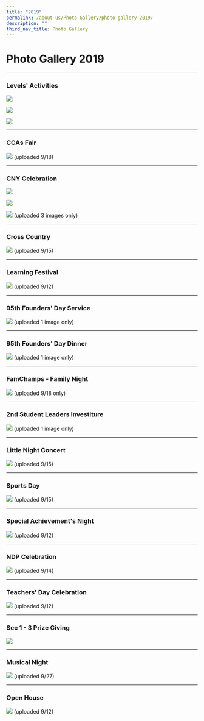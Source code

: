 ```yaml
---
title: "2019"
permalink: /about-us/Photo-Gallery/photo-gallery-2019/
description: ""
third_nav_title: Photo Gallery
---
```

# **Photo Gallery 2019**
-----------------------------------------------------------------------

### Levels' Activities


![](/images/pg2019-1.jpg)

![](/images/pg2019-2.jpg)

![](/images/pg2019-3.jpg)

-------------------------------------------------------------------------

### CCAs Fair

![](/images/pg2019-4.jpg)
(uploaded 9/18)

-------------------------------------------------------------------------

### CNY Celebration

![](/images/pg2019-5.jpg)

![](/images/pg2019-6.jpg)

![](/images/pg2019-7.jpg)
(uploaded 3 images only)

-------------------------------------------------------------------------

### Cross Country

![](/images/pg2019-8.jpg)
(uploaded 9/15)

-------------------------------------------------------------------------

### Learning Festival

![](/images/pg2019-9.jpg)
(uploaded 9/12)

-------------------------------------------------------------------------

### 95th Founders' Day Service

![](/images/pg2019-10.jpg)
(uploaded 1 image only)

-------------------------------------------------------------------------

### 95th Founders' Day Dinner
![](/images/pg2019-11.jpg)
(uploaded 1 image only)

-------------------------------------------------------------------------

### FamChamps - Family Night

![](/images/pg2019-12.jpg)
(uploaded 9/18 only)

-------------------------------------------------------------------------

### 2nd Student Leaders Investiture

![](/images/pg2019-13.jpg)
(uploaded 1 image only)

-------------------------------------------------------------------------

### Little Night Concert

![](/images/pg2019-14.jpg)
(uploaded 9/15)

------------------------------------------------------------------------

### Sports Day

![](/images/pg2019-15.jpg)
(uploaded 9/15)

-------------------------------------------------------------------------

### Special Achievement's Night

![](/images/pg2019-16.jpg)
(uploaded 9/12)

-------------------------------------------------------------------------

### NDP Celebration

![](/images/pg2019-17.jpg)
(uploaded 9/14)

-------------------------------------------------------------------------

### Teachers' Day Celebration

![](/images/pg2019-18.jpg)
(uploaded 9/12)

-------------------------------------------------------------------------

### Sec 1 - 3 Prize Giving

![](/images/pg2019-19.jpg)

-------------------------------------------------------------------------

### Musical Night

![](/images/pg2019-20.jpg)
(uploaded 9/27)

------------------------------------------------------------------------
### Open House


![](/images/pg2019-21.jpg)
(uploaded 9/12)